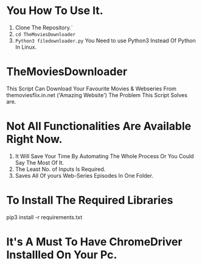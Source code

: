 
# You How To Use It.
1. Clone The Repository.`
2. `cd TheMoviesDownloader`
3. `Python3 filedownloader.py` You Need to use Python3 Instead Of Python In Linux.
# TheMoviesDownloader
This Script Can Download Your Favourite Movies &amp;
Webseries From themoviesflix.in.net ('Amazing Website') The Problem This Script Solves are.
# Not All Functionalities Are Available Right Now.
1. It Will Save Your Time By Automating The Whole Process Or You Could Say The Most Of It.
2. The Least No. of Inputs Is Required.
3. Saves All Of yours Web-Series Episodes In One Folder.

# To Install The Required Libraries
pip3 install -r requirements.txt
# It's A Must To Have ChromeDriver Installled On Your Pc.


